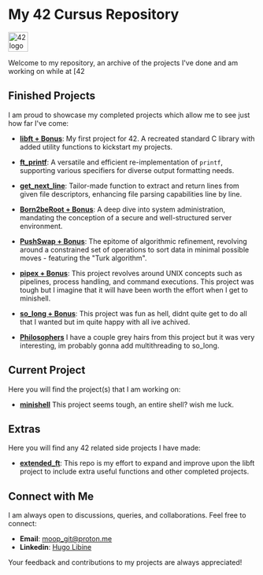 # My 42 Cursus Repository

<img src="https://camo.githubusercontent.com/bceb89d6fd60ec75292970cfd163a9913a93d58152bc08817214fd925d3236e4/68747470733a2f2f34326c617573616e6e652e63682f77702d636f6e74656e742f75706c6f6164732f323032312f30312f34325f6c6f676f2e737667" width="40" alt="42 logo"> 

Welcome to my repository, an archive of the projects I've done and am working on while at [42
## Finished Projects

I am proud to showcase my completed projects which allow me to see just how far I've come:

- **[libft + Bonus](https://github.com/moop250/libft)**: My first project for 42. A recreated standard C library with added utility functions to kickstart my projects.

- **[ft_printf](https://github.com/moop250/ft_printf)**: A versatile and efficient re-implementation of `printf`, supporting various specifiers for diverse output formatting needs.

- **[get_next_line](https://github.com/moop250/get_next_line)**: Tailor-made function to extract and return lines from given file descriptors, enhancing file parsing capabilities line by line.

- **[Born2beRoot + Bonus](https://github.com/moop250/born2beroot)**: A deep dive into system administration, mandating the conception of a secure and well-structured server environment.

- **[PushSwap + Bonus](https://github.com/moop250/push_swap)**: The epitome of algorithmic refinement, revolving around a constrained set of operations to sort data in minimal possible moves - featuring the "Turk algorithm".

- **[pipex + Bonus](https://github.com/moop250/pipex)**: This project revolves around UNIX concepts such as pipelines, process handling, and command executions. This project was tough but I imagine that it will have been worth the effort when I get to minishell.

- **[so_long + Bonus](https://github.com/moop250/so_long)**: This project was fun as hell, didnt quite get to do all that I wanted but im quite happy with all ive achived. 

- **[Philosophers](https://github.com/moop250/Philosophers)** I have a couple grey hairs from this project but it was very interesting, im probably gonna add multithreading to so_long.

## Current Project

Here you will find the project(s) that I am working on:

- **[minishell](https://github.com/moop250/minishell)** This project seems tough, an entire shell? wish me luck.

## Extras

Here you will find any 42 related side projects I have made:

- **[extended_ft](https://github.com/moop250/extended_ft)**: This repo is my effort to expand and improve upon the libft project to include extra useful functions and other completed projects.

## Connect with Me

I am always open to discussions, queries, and collaborations. Feel free to connect:

- **Email**: [moop_git@proton.me](moop_git@proton.me)
- **Linkedin**: [Hugo Libine](https://www.linkedin.com/in/hugo-libine/)

Your feedback and contributions to my projects are always appreciated!
